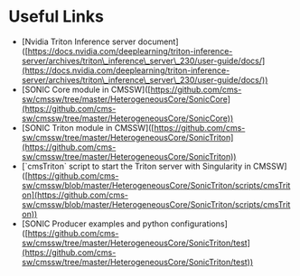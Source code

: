 # Useful Links

* \[Nvidia Triton Inference server document]\([https://docs.nvidia.com/deeplearning/triton-inference-server/archives/triton\_inference\_server\_230/user-guide/docs/](https://docs.nvidia.com/deeplearning/triton-inference-server/archives/triton\_inference\_server\_230/user-guide/docs/))
* \[SONIC Core module in CMSSW]\([https://github.com/cms-sw/cmssw/tree/master/HeterogeneousCore/SonicCore](https://github.com/cms-sw/cmssw/tree/master/HeterogeneousCore/SonicCore))
* \[SONIC Triton module in CMSSW]\([https://github.com/cms-sw/cmssw/tree/master/HeterogeneousCore/SonicTriton](https://github.com/cms-sw/cmssw/tree/master/HeterogeneousCore/SonicTriton))
* \[\`cmsTriton\` script to start the Triton server with Singularity in CMSSW]\([https://github.com/cms-sw/cmssw/blob/master/HeterogeneousCore/SonicTriton/scripts/cmsTriton](https://github.com/cms-sw/cmssw/blob/master/HeterogeneousCore/SonicTriton/scripts/cmsTriton))
* \[SONIC Producer examples and python configurations]\([https://github.com/cms-sw/cmssw/tree/master/HeterogeneousCore/SonicTriton/test](https://github.com/cms-sw/cmssw/tree/master/HeterogeneousCore/SonicTriton/test))

